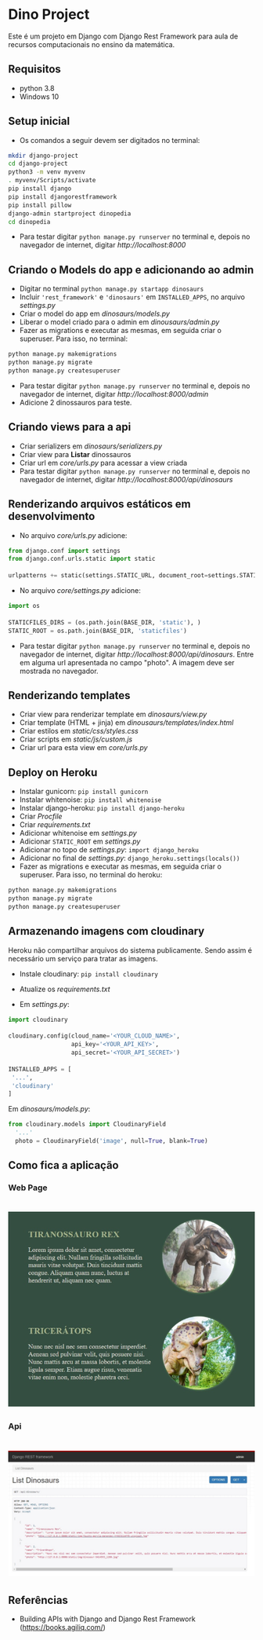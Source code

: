 # Dino Project

Este é um projeto em Django com Django Rest Framework para aula de recursos computacionais no ensino da matemática.

## Requisitos

- python 3.8
- Windows 10

## Setup inicial

- Os comandos a seguir devem ser digitados no terminal:

```bash
mkdir django-project
cd django-project
python3 -m venv myvenv
. myvenv/Scripts/activate
pip install django
pip install djangorestframework
pip install pillow
django-admin startproject dinopedia
cd dinopedia
```

- Para testar digitar `python manage.py runserver` no terminal e, depois no navegador de internet, digitar _http://localhost:8000_

## Criando o Models do app e adicionando ao admin

- Digitar no terminal `python manage.py startapp dinosaurs`
- Incluir `'rest_framework'` e `'dinosaurs'` em `INSTALLED_APPS`, no arquivo _settings.py_
- Criar o model do app em _dinosaurs/models.py_
- Liberar o model criado para o admin em _dinousaurs/admin.py_
- Fazer as migrations e executar as mesmas, em seguida criar o superuser. Para isso, no terminal:

```bash
python manage.py makemigrations
python manage.py migrate
python manage.py createsuperuser
```

- Para testar digitar `python manage.py runserver` no terminal e, depois no navegador de internet, digitar _http://localhost:8000/admin_
- Adicione 2 dinossauros para teste.

## Criando views para a api

- Criar serializers em _dinosaurs/serializers.py_
- Criar view para **Listar** dinossauros
- Criar url em _core/urls.py_ para acessar a view criada
- Para testar digitar `python manage.py runserver` no terminal e, depois no navegador de internet, digitar _http://localhost:8000/api/dinosaurs_

## Renderizando arquivos estáticos em desenvolvimento

- No arquivo _core/urls.py_ adicione:

```python
from django.conf import settings
from django.conf.urls.static import static

urlpatterns += static(settings.STATIC_URL, document_root=settings.STATIC_ROOT)
```

- No arquivo _core/settings.py_ adicione:

```python
import os

STATICFILES_DIRS = (os.path.join(BASE_DIR, 'static'), )
STATIC_ROOT = os.path.join(BASE_DIR, 'staticfiles')
```

- Para testar digitar `python manage.py runserver` no terminal e, depois no navegador de internet, digitar _http://localhost:8000/api/dinosaurs_. Entre em alguma url apresentada no campo "photo". A imagem deve ser mostrada no navegador.

## Renderizando templates

- Criar view para renderizar template em _dinosaurs/view.py_
- Criar template (HTML + jinja) em _dinousaurs/templates/index.html_
- Criar estilos em _static/css/styles.css_
- Criar scripts em _static/js/custom.js_
- Criar url para esta view em _core/urls.py_

## Deploy on Heroku

- Instalar gunicorn: `pip install gunicorn`
- Instalar whitenoise: `pip install whitenoise`
- Instalar django-heroku: `pip install django-heroku`
- Criar _Procfile_
- Criar _requirements.txt_
- Adicionar whitenoise em _settings.py_
- Adicionar `STATIC_ROOT` em _settings.py_
- Adicionar no topo de _settings.py_: `import django_heroku`
- Adicionar no final de _settings.py_: `django_heroku.settings(locals())`
- Fazer as migrations e executar as mesmas, em seguida criar o superuser. Para isso, no terminal do heroku:

```bash
python manage.py makemigrations
python manage.py migrate
python manage.py createsuperuser
```

## Armazenando imagens com cloudinary

Heroku não compartilhar arquivos do sistema publicamente. Sendo assim é necessário um serviço para tratar as imagens.

- Instale cloudinary: `pip install cloudinary`
- Atualize os _requirements.txt_

- Em _settings.py_:

```python
import cloudinary

cloudinary.config(cloud_name='<YOUR_CLOUD_NAME>',
                  api_key='<YOUR_API_KEY>',
                  api_secret='<YOUR_API_SECRET>')

INSTALLED_APPS = [
 '...',
 'cloudinary'
]
```

Em _dinosaurs/models.py_:

```python
from cloudinary.models import CloudinaryField
  '...'
  photo = CloudinaryField('image', null=True, blank=True)
```

## Como fica a aplicação

### Web Page

<h1 align="center">
  <img alt="web page demo" src="./site_presentation.jpg" width="600px"/>
</h1>

### Api

<h1 align="center">
  <img alt="api demo" src="./api_presentation.jpg" width="600px"/>
</h1>

## Referências

- Building APIs with Django and Django Rest Framework (https://books.agiliq.com/)
